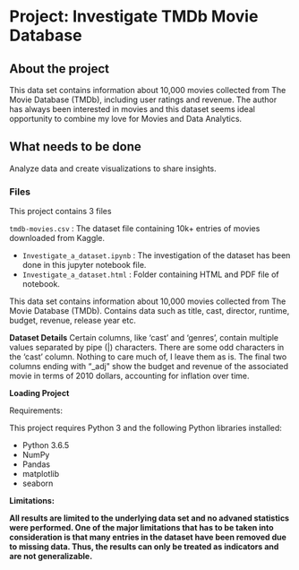 # Project: Investigate TMDb Movie Database

## About the project
This data set contains information about 10,000 movies collected from The Movie Database (TMDb), including user ratings and revenue. The author has always been interested in movies and this dataset seems ideal opportunity to combine my love for Movies and Data Analytics.

## What needs to be done
Analyze data and create visualizations to share insights.

### Files
This project contains 3 files

`tmdb-movies.csv` : The dataset file containing 10k+ entries of movies downloaded from Kaggle.
- `Investigate_a_dataset.ipynb` : The investigation of the dataset has been done in this jupyter notebook file.
- `Investigate_a_dataset.html` : Folder containing HTML and PDF file of notebook.

This data set contains information about 10,000 movies collected from The Movie Database (TMDb). Contains data such as title, cast, director, runtime, budget, revenue, release year etc.

**Dataset Details**
Certain columns, like ‘cast’ and ‘genres’, contain multiple values separated by pipe (|) characters.
There are some odd characters in the ‘cast’ column. Nothing to care much of, I leave them as is.
The final two columns ending with “_adj" show the budget and revenue of the associated movie in terms of 2010 dollars, accounting for inflation over time.

**Loading Project**

Requirements:

This project requires Python 3 and the following Python libraries installed:
- Python 3.6.5
- NumPy
- Pandas
- matplotlib
- seaborn

**Limitations:**

**All results are limited to the underlying data set and no advaned statistics were performed. One of the major limitations that has to be taken into consideration is that many entries in the dataset have been removed due to missing data. Thus, the results can only be treated as indicators and are not generalizable.**
